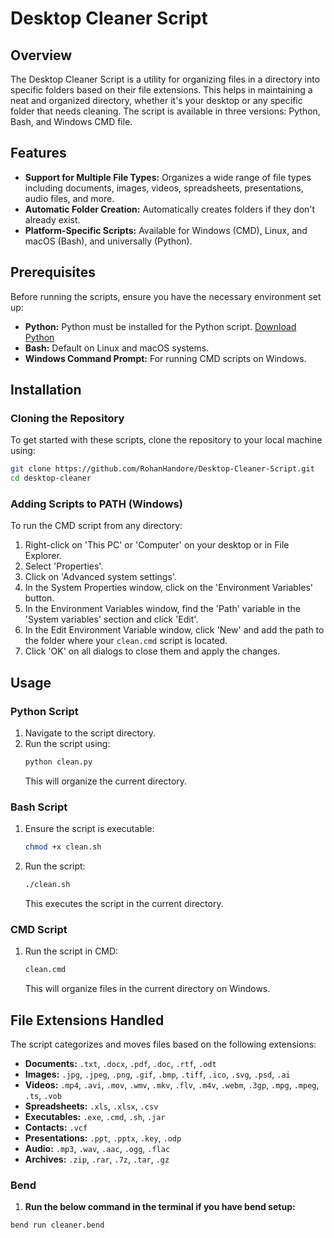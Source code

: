 # Desktop Cleaner Script

## Overview
The Desktop Cleaner Script is a utility for organizing files in a directory into specific folders based on their file extensions. This helps in maintaining a neat and organized directory, whether it's your desktop or any specific folder that needs cleaning. The script is available in three versions: Python, Bash, and Windows CMD file.

## Features
- **Support for Multiple File Types:** Organizes a wide range of file types including documents, images, videos, spreadsheets, presentations, audio files, and more.
- **Automatic Folder Creation:** Automatically creates folders if they don't already exist.
- **Platform-Specific Scripts:** Available for Windows (CMD), Linux, and macOS (Bash), and universally (Python).

## Prerequisites
Before running the scripts, ensure you have the necessary environment set up:
- **Python:** Python must be installed for the Python script. [Download Python](https://www.python.org/downloads/)
- **Bash:** Default on Linux and macOS systems.
- **Windows Command Prompt:** For running CMD scripts on Windows.

## Installation

### Cloning the Repository
To get started with these scripts, clone the repository to your local machine using:
```bash
git clone https://github.com/RohanHandore/Desktop-Cleaner-Script.git
cd desktop-cleaner
```

### Adding Scripts to PATH (Windows)
To run the CMD script from any directory:
1. Right-click on 'This PC' or 'Computer' on your desktop or in File Explorer.
2. Select 'Properties'.
3. Click on 'Advanced system settings'.
4. In the System Properties window, click on the 'Environment Variables' button.
5. In the Environment Variables window, find the 'Path' variable in the 'System variables' section and click 'Edit'.
6. In the Edit Environment Variable window, click 'New' and add the path to the folder where your `clean.cmd` script is located.
7. Click 'OK' on all dialogs to close them and apply the changes.

## Usage

### Python Script
1. Navigate to the script directory.
2. Run the script using:
   ```bash
   python clean.py
   ```
   This will organize the current directory.

### Bash Script
1. Ensure the script is executable:
   ```bash
   chmod +x clean.sh
   ```
2. Run the script:
   ```bash
   ./clean.sh
   ```
   This executes the script in the current directory.

### CMD Script
1. Run the script in CMD:
   ```cmd
   clean.cmd
   ```
   This will organize files in the current directory on Windows.

## File Extensions Handled
The script categorizes and moves files based on the following extensions:
- **Documents:** `.txt`, `.docx`, `.pdf`, `.doc`, `.rtf`, `.odt`
- **Images:** `.jpg`, `.jpeg`, `.png`, `.gif`, `.bmp`, `.tiff`, `.ico`, `.svg`, `.psd`, `.ai`
- **Videos:** `.mp4`, `.avi`, `.mov`, `.wmv`, `.mkv`, `.flv`, `.m4v`, `.webm`, `.3gp`, `.mpg`, `.mpeg`, `.ts`, `.vob`
- **Spreadsheets:** `.xls`, `.xlsx`, `.csv`
- **Executables:** `.exe`, `.cmd`, `.sh`, `.jar`
- **Contacts:** `.vcf`
- **Presentations:** `.ppt`, `.pptx`, `.key`, `.odp`
- **Audio:** `.mp3`, `.wav`, `.aac`, `.ogg`, `.flac`
- **Archives:** `.zip`, `.rar`, `.7z`, `.tar`, `.gz`

### Bend
1. **Run the below command in the terminal if you have bend setup:**
```bash
bend run cleaner.bend
```
